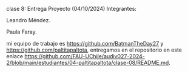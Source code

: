 clase 8: Entrega Proyecto (04/10/2024)
Integrantes:

Leandro Méndez.

Paula Faray.

mi equipo de trabajo es https://github.com/BatmanTheDay27 y https://github.com/paltitapaltota, entregamos en el repositorio en este enlace https://github.com/FAU-UChile/audiv027-2024-2/blob/main/estudiantes/04-paltitapaltota/clase-08/README.md.

